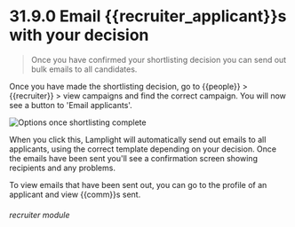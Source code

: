 # 31.9.0 Email {{recruiter_applicant}}s with your decision 

> Once you have confirmed your shortlisting decision you can send out bulk emails to all candidates.

Once you have made the shortlisting decision, go to {{people}} > {{recruiter}} > view campaigns and 
find the correct campaign.  You will now see a button to 'Email applicants'.

![Options once shortlisting complete](31.8.0.png)

When you click this, Lamplight will automatically send out emails to all applicants, using the
correct template depending on your decision.  Once the emails have been sent you'll see a
confirmation screen showing recipients and any problems.

To view emails that have been sent out, you can go to the profile of an applicant and view
{{comm}}s sent.


###### recruiter module